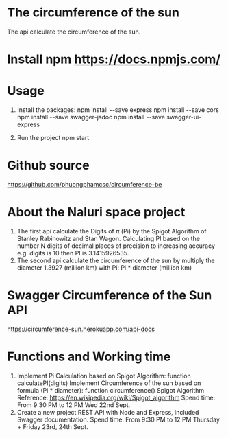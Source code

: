 # The circumference of the sun

The api calculate the circumference of the sun.

# Install npm https://docs.npmjs.com/

# Usage
1. Install the packages: 
npm install --save express
npm install --save cors
npm install --save swagger-jsdoc
npm install --save swagger-ui-express

2. Run the project
npm start

# Github source
https://github.com/phuongphamcsc/circumference-be

# About the Naluri space project
1. The first api calculate the Digits of π (Pi) by the Spigot Algorithm of Stanley Rabinowitz and Stan Wagon.
Calculating PI based on the number N digits of decimal places of precision to increasing accuracy 
e.g. digits is 10 then PI is 3.1415926535.
2. The second api calculate the circumference of the sun by multiply the diameter 1.3927 (million km) with Pi:
Pi * diameter (million km)

# Swagger Circumference of the Sun API
https://circumference-sun.herokuapp.com/api-docs

# Functions and Working time
1. Implement Pi Calculation based on Spigot Algorithm: function calculatePI(digits)
Implement Circumference of the sun based on formula (Pi * diameter): function circumference() 
Spigot Algorithm Reference: https://en.wikipedia.org/wiki/Spigot_algorithm
Spend time: From 9:30 PM to 12 PM Wed 22nd Sept.
2. Create a new project REST API with Node and Express, included Swagger documentation.
Spend time: From 9:30 PM to 12 PM Thursday + Friday 23rd, 24th Sept.




